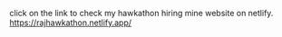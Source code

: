 click on the link to check my hawkathon hiring mine website on netlify.
https://rajhawkathon.netlify.app/
